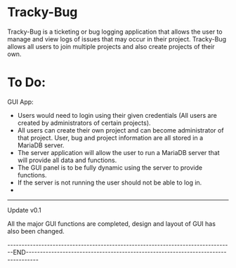 # Tracky-Bug

Tracky-Bug is a ticketing or bug logging application that allows the user to manage and view logs of issues that may occur in their project. Tracky-Bug allows all users to join multiple projects and also create projects of their own.

# To Do:

GUI App:
- Users would need to login using their given credentials (All users are created by administrators of certain projects). 
- All users can create their own project and can become administrator of that project. User, bug and project information are all stored in a MariaDB server.
- The server application will allow the user to run a MariaDB server that will provide all data and functions. 
- The GUI panel is to be fully dynamic using the server to provide functions. 
- If the server is not running the user should not be able to log in.
- 

___________________________________________________________________________________________________________________________________________________________________________________
Update v0.1

All the major GUI functions are completed, design and layout of GUI has also been changed.

--------------------------------------------------------------------------------END----------------------------------------------------------------------------------
